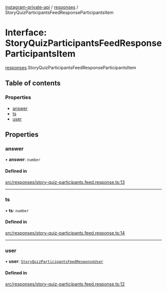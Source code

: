 [instagram-private-api](../../README.md) / [responses](../../modules/responses.md) / StoryQuizParticipantsFeedResponseParticipantsItem

# Interface: StoryQuizParticipantsFeedResponseParticipantsItem

[responses](../../modules/responses.md).StoryQuizParticipantsFeedResponseParticipantsItem

## Table of contents

### Properties

- [answer](StoryQuizParticipantsFeedResponseParticipantsItem.md#answer)
- [ts](StoryQuizParticipantsFeedResponseParticipantsItem.md#ts)
- [user](StoryQuizParticipantsFeedResponseParticipantsItem.md#user)

## Properties

### answer

• **answer**: `number`

#### Defined in

[src/responses/story-quiz-participants.feed.response.ts:13](https://github.com/Nerixyz/instagram-private-api/blob/b3351b9/src/responses/story-quiz-participants.feed.response.ts#L13)

___

### ts

• **ts**: `number`

#### Defined in

[src/responses/story-quiz-participants.feed.response.ts:14](https://github.com/Nerixyz/instagram-private-api/blob/b3351b9/src/responses/story-quiz-participants.feed.response.ts#L14)

___

### user

• **user**: [`StoryQuizParticipantsFeedResponseUser`](StoryQuizParticipantsFeedResponseUser.md)

#### Defined in

[src/responses/story-quiz-participants.feed.response.ts:12](https://github.com/Nerixyz/instagram-private-api/blob/b3351b9/src/responses/story-quiz-participants.feed.response.ts#L12)
